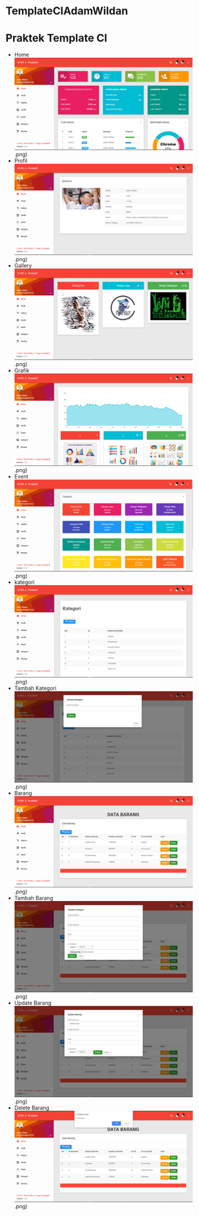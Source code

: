 # TemplateCIAdamWildan
# Praktek Template CI
* Home <br>
![alt text](https://github.com/AdamWildan/SSCI/blob/master/home.PNG).png)
* Profil <br>
![alt text](https://github.com/AdamWildan/SSCI/blob/master/profil.PNG).png)
* Gallery <br>
![alt text](https://github.com/AdamWildan/SSCI/blob/master/gallery.PNG).png)
* Grafik <br>
![alt text](https://github.com/AdamWildan/SSCI/blob/master/grafik.PNG).png)
* Event <br>
![alt text](https://github.com/AdamWildan/SSCI/blob/master/event.PNG).png)
* kategori <br>
![alt text](https://github.com/AdamWildan/SSCI/blob/master/kategori.PNG).png)
* Tambah Kategori <br>
![alt text](https://github.com/AdamWildan/SSCI/blob/master/tambah-kategori.PNG).png)
* Barang <br>
![alt text](https://github.com/AdamWildan/SSCI/blob/master/barang.PNG).png)
* Tambah Barang <br>
![alt text](https://github.com/AdamWildan/SSCI/blob/master/tambah-barang.PNG).png)
* Update Barang <br>
![alt text](https://github.com/AdamWildan/SSCI/blob/master/update-barang.PNG).png)
* Delete Barang <br>
![alt text](https://github.com/AdamWildan/SSCI/blob/master/delete-barang.PNG).png)

